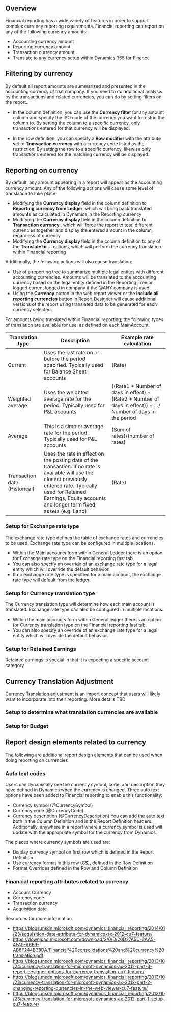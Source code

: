 ## Overview
Financial reporting has a wide variety of features in order to support complex currency reporting requirements. Financial reporting can report on any of the following currency amounts:
* Accounting currency amount 
* Reporting currency amount 
* Transaction currency amount 
* Translate to any currency setup within Dynamics 365 for Finance

## Filtering by currency
By default all report amounts are summarized and presented in the accounting currency of that company. If you need to do additional analysis by the transactions and related currencies, you can do by setting filters on the report. 

* In the column definition, you can use the <b> Currency filter </b> for any amount column and specify the ISO code of the currency you want to restric the column to. By setting the column to a specific currency, only transactions entered for that currency will be displayed. 

* In the row definition, you can specify a <b> Row modifier </b> with the attribute set to <b> Transaction currency </b> with a currency code listed as the restriction. By setting the row to a specific currency, likewise only transactions entered for the matching currency will be displayed. 


## Reporting on currency
By default, any amount appearing in a report will appear as the accounting currency amount. Any of the following actions will cause some level of translation to take place:
* Modifying the <b>Currency display</b> field in the column definition to <b>Reporting currency from Ledger</b>, which will bring back translated amounts as calculated in Dynamics in the Reporting currency
* Modifying the <b> Currency display </b> field in the column definition to <b> Transaction currency </b>, which will force the report to total different currencies together and display the entered amount in the column, regardless of currency
* Modifying the <b> Currency display </b> field in the column definition to any of the <b> Translate to ... </b> options, which will perform the currency translation within Financial reporting

Additionally, the following actions will also cause translation:
* Use of a reporting tree to summarize multiple legal entites with different accounting currencies. Amounts will be translated to the accounting currency based on the legal entity defined in the Reporting Tree or logged current logged in company if the @ANY company is used. 
* Using the <b>Currency</b> button in the web report viewer or the <b>Include all reporting currencies</b> button in Report Designer will cause additional versions of the report using translated data to be generated for each currency selected. 

For amounts being translated within Financial reporting, the following types of translation are available for use, as defined on each MainAccount. 

| Translation type  |  Description |  Example rate calculation |   
|---|---|---|
| Current | Uses the last rate on or before the period specified. Typically used for Balance Sheet accounts  |  (Rate) |   
| Weighted average  | Uses the weighted average rate for the period. Typically used for P&L accounts | ((Rate1 * Number of days in effect) + (Rate2 * Number of days in effect)) + …/ Number of days in the period  |   
|  Average | This is a simpler average rate for the period. Typically used for P&L accounts  | (Sum of rates)/(number of rates)  |   
| Transaction date (Historical)  | Uses the rate in effect on the posting date of the transaction. If no rate is available will use the closest previously entered rate.  Typically used for Retained Earnings, Equity accounts and longer term fixed assets (e.g. Land)  | (Rate)  |   


### Setup for Exchange rate type
The exchange rate type defines the table of exchange rates and currencies to be used. Exchange rate type can be configured in multiple locations. 

* Within the Main accounts form within General Ledger there is an option for Exchange rate type on the Financial reporting fast tab. 
* You can also specify an override of an exchange rate type for a legal entity which will override the default behavior. 
* If no exchange rate type is specified for a main account, the exchange rate type will default from the ledger.

### Setup for Currency translation type
The Currency translation type will determine how each main account is translated. Exchange rate type can also be configured in multiple locations. 
* Within the main accounts form within General ledger there is an option for Currency translation type on the Financial reporting fast tab. 
* You can also specify an override of an exchange rate type for a legal entity which will overide the default behavior. 


### Setup for Retained Earnings
Retained earnings is special in that it is expecting a specific account category

## Currency Translation Adjustment
Currency Translation adjustment is an import concept that users will likely want to incorporate into their reporting. 
More details TBD

### Setup to determine what translation currencies are available

### Setup for Budget

## Report design elements related to currency
The following are additional report design elements that can be used when doing reporting on currencies

### Auto text codes
Users can dynamically see the currency symbol, code, and description they have defined in Dynamics when the currency is changed. Three auto text options have been added to Financial reporting to enable this functionality:
* Currency symbol (@CurrencySymbol)
* Currency code (@CurrencyCode)
* Currency description (@CurrencyDescription)
You can add the auto text both in the Column Definition and in the Report Definition headers. Additionally, anywhere in a report where a currency symbol is used will update with the appropriate symbol for the currency from Dynamics. 

The places where currency symbols are used are:
* Display currency symbol on first row which is defined in the Report Definition
* Use currency format in this row (CS), defined in the Row Definition
* Format Overrides defined in the Row and Column Definition


### Financial reporting attributes related to currency
* Account Currency
* Currency code
* Transaction currency
* Acquisition date

Resources for more information
* https://blogs.msdn.microsoft.com/dynamics_financial_reporting/2014/01/23/acquisition-date-attribute-for-dynamics-ax-2012-cu7-feature/
* https://download.microsoft.com/download/2/0/D/20D27A5C-6AA5-4FA9-A6E9-AB6F244B38DA/Financial%20consolidations%20and%20currency%20translation.pdf
* https://blogs.msdn.microsoft.com/dynamics_financial_reporting/2013/10/24/currency-translation-for-microsoft-dynamics-ax-2012-part-3-report-designer-options-for-currency-translation-cu7-feature/
* https://blogs.msdn.microsoft.com/dynamics_financial_reporting/2013/10/23/currency-translation-for-microsoft-dynamics-ax-2012-part-2-changing-reporting-currencies-in-the-web-viewer-cu7-feature/
* https://blogs.msdn.microsoft.com/dynamics_financial_reporting/2013/10/23/currency-translation-for-microsoft-dynamics-ax-2012-part-1-setup-cu7-feature/
